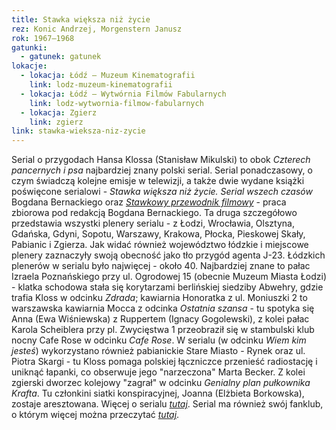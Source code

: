 ```yaml
---
title: Stawka większa niż życie
rez: Konic Andrzej, Morgenstern Janusz
rok: 1967–1968
gatunki: 
  - gatunek: gatunek
lokacje:
  - lokacja: Łódź – Muzeum Kinematografii
    link: lodz-muzeum-kinematografii
  - lokacja: Łódź – Wytwórnia Filmów Fabularnych
    link: lodz-wytwornia-filmow-fabularnych
  - lokacja: Zgierz
    link: zgierz
link: stawka-wieksza-niz-zycie
---
```

Serial o przygodach Hansa Klossa (Stanisław Mikulski) to obok *Czterech pancernych i psa* najbardziej znany polski serial. Serial ponadczasowy, o czym świadczą kolejne emisje w telewizji, a także dwie wydane książki poświęcone serialowi - *Stawka większa niż życie. Serial wszech czasów* Bogdana Bernackiego oraz [*Stawkowy przewodnik filmowy*](http://regiocentrum.pl/publikacje/ksiazki/stawkowy-przewodnik-filmowy/) - praca zbiorowa pod redakcją Bogdana Bernackiego. Ta druga szczegółowo przedstawia wszystki plenery serialu - z Łodzi, Wrocławia, Olsztyna, Gdańska, Gdyni, Sopotu, Warszawy, Krakowa, Płocka, Pieskowej Skały, Pabianic i Zgierza. Jak widać również województwo łódzkie i miejscowe plenery zaznaczyły swoją obecność jako tło przygód agenta J-23.
Łódzkich plenerów w serialu było najwięcej - około 40. Najbardziej znane to pałac Izraela Poznańskiego przy ul. Ogrodowej 15 (obecnie Muzeum Miasta Łodzi) - klatka schodowa stała się korytarzami berlińskiej siedziby Abwehry, gdzie trafia Kloss w odcinku *Zdrada*; kawiarnia Honoratka z ul. Moniuszki 2 to warszawska kawiarnia Mocca z odcinka *Ostatnia szansa* - tu spotyka się Anna (Ewa Wiśniewska) z Ruppertem (Ignacy Gogolewski), z kolei pałac Karola Scheiblera przy pl. Zwycięstwa 1 przeobraził się w stambulski klub nocny Cafe Rose w odcinku *Cafe Rose*.
W serialu (w odcinku *Wiem kim jesteś*) wykorzystano również pabianickie Stare Miasto - Rynek oraz ul. Piotra Skargi - tu Kloss pomaga polskiej łączniczce przenieść radiostację i uniknąć łapanki, co obserwuje jego "narzeczona" Marta Becker. Z kolei zgierski dworzec kolejowy "zagrał" w odcinku *Genialny plan pułkownika Krafta*. Tu członkini siatki konspiracyjnej, Joanna (Elżbieta Borkowska), zostaje aresztowana.
Więcej o serialu [*tutaj*](http://www.filmpolski.pl/fp/index.php?film=121559). Serial ma również swój fanklub, o którym więcej można przeczytać [*tutaj*](http://www.stawkologia.pl/).
